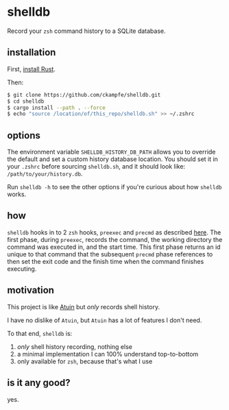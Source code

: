 # shelldb

Record your `zsh` command history to a SQLite database.

## installation

First, [install Rust](https://www.rust-lang.org/tools/install).

Then:

```sh
$ git clone https://github.com/ckampfe/shelldb.git
$ cd shelldb
$ cargo install --path . --force
$ echo "source /location/of/this_repo/shelldb.sh" >> ~/.zshrc
```

## options

The environment variable `SHELLDB_HISTORY_DB_PATH` allows you to override the default and set a custom history database location. You should set it in your `.zshrc` before sourcing `shelldb.sh`, and it should look like: `/path/to/your/history.db`.

Run `shelldb -h` to see the other options if you're curious about how `shelldb` works.

## how

`shelldb` hooks in to 2 `zsh` hooks, `preexec` and `precmd` as described [here](https://zsh.sourceforge.io/Doc/Release/Functions.html). The first phase, during `preexec`, records the command, the working directory the command was executed in, and the start time. This first phase returns an id unique to that command that the subsequent `precmd` phase references to then set the exit code and the finish time when the command finishes executing.

## motivation

This project is like [Atuin](https://github.com/atuinsh/atuin) but _only_ records shell history. 

I have no dislike of `Atuin`, but `Atuin` has a lot of features I don't need.

To that end, `shelldb` is:
1. _only_ shell history recording, nothing else
2. a minimal implementation I can 100% understand top-to-bottom
3. only available for `zsh`, because that's what I use

## is it any good?

yes.
